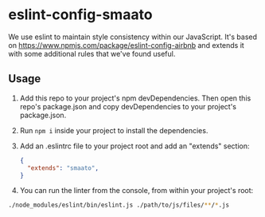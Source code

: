 # eslint-config-smaato

We use eslint to maintain style consistency within our JavaScript. It's based on
https://www.npmjs.com/package/eslint-config-airbnb and extends it with some
additional rules that we've found useful.

## Usage

1. Add this repo to your project's npm devDependencies. Then open this repo's
package.json and copy devDependencies to your project's package.json.

2. Run `npm i` inside your project to install the dependencies.

3. Add an .eslintrc file to your project root and add an "extends"
section:

   ```json
   {
     "extends": "smaato",
   }
   ```

4. You can run the linter from the console, from within your project's root:

  ```bash
  ./node_modules/eslint/bin/eslint.js ./path/to/js/files/**/*.js
  ```
